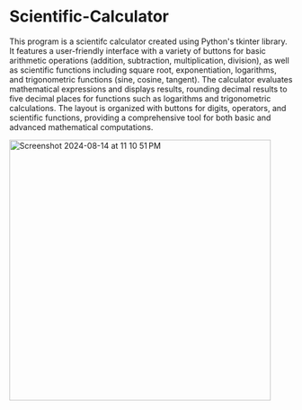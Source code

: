 # Scientific-Calculator 

This program is a scientifc calculator created using Python's tkinter library. It features a user-friendly interface with a variety of buttons for basic arithmetic operations (addition, subtraction, multiplication, division), as well as scientific functions including square root, exponentiation, logarithms, and trigonometric functions (sine, cosine, tangent). The calculator evaluates mathematical expressions and displays results, rounding decimal results to five decimal places for functions such as logarithms and trigonometric calculations. The layout is organized with buttons for digits, operators, and scientific functions, providing a comprehensive tool for both basic and advanced mathematical computations.

<img width="465" alt="Screenshot 2024-08-14 at 11 10 51 PM" src="https://github.com/user-attachments/assets/27d95c9b-d7f4-45b3-ad9d-f32ce68632e8">
